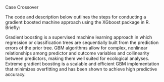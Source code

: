 Case Crossover 

The code and description below outlines the steps for conducting a gradient boosted machine approach using the XGboost package in R. Briefly:

Gradient boosting is a supervised machine learning approach in which regression or classification trees are sequentially built from the prediction errors of the prior tree.
GBM algorithms allow for complex, nonlinear relationships among predictor and outcome variables and collinearity between predictors, making them well suited for ecological analyses.
Extreme gradient boosting is a scalable and efficient GBM implementation that minimizes overfitting and has been shown to achieve high predictive accuracy.

